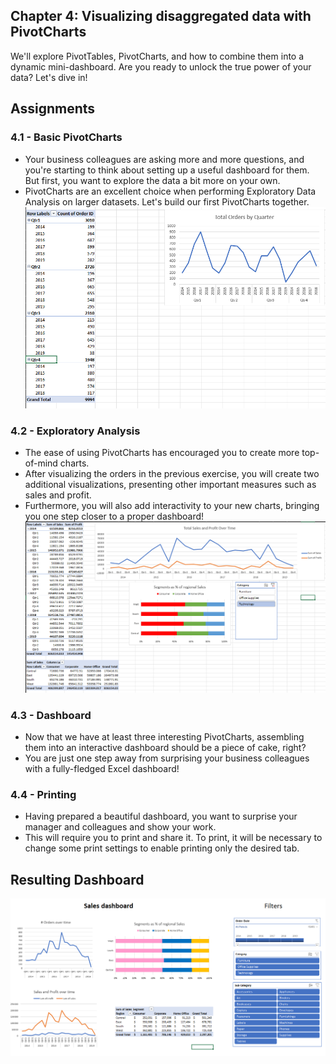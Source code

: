 ## Chapter 4: Visualizing disaggregated data with PivotCharts
We'll explore PivotTables, PivotCharts, and how to combine them into a dynamic mini-dashboard. Are you ready to unlock the true power of your data? Let's dive in!

## Assignments
### 4.1 - Basic PivotCharts
- Your business colleagues are asking more and more questions, and you're starting to think about setting up a useful dashboard for them. But first, you want to explore the data a bit more on your own.
- PivotCharts are an excellent choice when performing Exploratory Data Analysis on larger datasets. Let's build our first PivotCharts together.
![Formatting](https://github.com/haileyrthomas01/datacamp-excel-fundamentals/blob/main/data-visualization-in-excel/pics/Screenshot%202025-04-07%20152221.png)

### 4.2 - Exploratory Analysis
- The ease of using PivotCharts has encouraged you to create more top-of-mind charts.
- After visualizing the orders in the previous exercise, you will create two additional visualizations, presenting other important measures such as sales and profit.
- Furthermore, you will also add interactivity to your new charts, bringing you one step closer to a proper dashboard!
![Formatting](https://github.com/haileyrthomas01/datacamp-excel-fundamentals/blob/main/data-visualization-in-excel/pics/Screenshot%202025-04-07%20152251.png)

### 4.3 - Dashboard
- Now that we have at least three interesting PivotCharts, assembling them into an interactive dashboard should be a piece of cake, right?
- You are just one step away from surprising your business colleagues with a fully-fledged Excel dashboard!

### 4.4 - Printing
- Having prepared a beautiful dashboard, you want to surprise your manager and colleagues and show your work.
- This will require you to print and share it. To print, it will be necessary to change some print settings to enable printing only the desired tab.

## Resulting Dashboard
![Formatting Example](https://github.com/haileyrthomas01/datacamp-excel-fundamentals/blob/main/data-visualization-in-excel/pics/Screenshot%202025-04-07%20150509.png)
